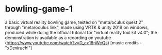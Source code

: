 # bowling-game-1
a basic virtual reality bowling game, tested on "meta/oculus quest 2" through "meta/oculus link", made using VRTK & unity 2019 on windows, produced while doing the official tutorial for "virtual reality tool kit v4.0"; the demonstration is available as a recording on youtube (https://www.youtube.com/watch?v=D_cx18pWcQs) [music credits - "xDeviruchi"]